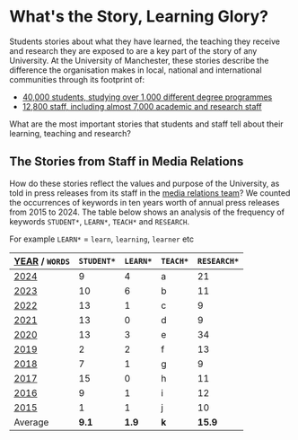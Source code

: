 # What's the Story, Learning Glory?

Students stories about what they have learned, the teaching they receive and research they are exposed to are a key part of the story of any University. At the University of Manchester, these stories describe the difference the organisation makes in local, national and international communities through its footprint of:
* [40,000 students, studying over 1,000 different degree programmes](https://www.employers.manchester.ac.uk/ourstudents/) 
* [12,800 staff, including almost 7,000 academic and research staff](https://www.manchester.ac.uk/about/people/)

What are the most important stories that students and staff tell about their learning, teaching and research?

<!-- ## Teaching Glory? not really-->

## The Stories from Staff in Media Relations

How do these stories reflect the values and purpose of the University, as told in press releases from its staff in the [media relations team](https://www.manchester.ac.uk/about/news/contact-media-relations/)? We counted the occurrences of keywords in ten years worth of annual press releases from 2015 to 2024. The table below shows an analysis of the frequency of keywords `STUDENT*`, `LEARN*`, `TEACH*` and `RESEARCH`. 

For example `LEARN*` = `learn`, `learning`, `learner` etc



| [YEAR](https://github.com/dullhunk/cdyf/issues/995) / `WORDS` | `STUDENT*` | `LEARN*` | `TEACH*`  |  `RESEARCH*` |   
|---------------------------------------------------------------|------------|----------|-----------|--------------|
| [2024](https://github.com/dullhunk/cdyf/issues/983)           | 9          | 4        | a         | 21           | 
| [2023](https://github.com/dullhunk/cdyf/issues/984)           | 10         | 6        | b         | 11           |  
| [2022](https://github.com/dullhunk/cdyf/issues/985)           | 13         | 1        | c         | 9            |   
| [2021](https://github.com/dullhunk/cdyf/issues/986)           | 13         | 0        | d         | 9            |   
| [2020](https://github.com/dullhunk/cdyf/issues/987)           | 13         | 3        | e         | 34           |   
| [2019](https://github.com/dullhunk/cdyf/issues/988)           | 2          | 2        | f         | 13           |   
| [2018](https://github.com/dullhunk/cdyf/issues/989)           | 7          | 1        | g         | 9            |   
| [2017](https://github.com/dullhunk/cdyf/issues/991)           | 15         | 0        | h         | 11           |   
| [2016](https://github.com/dullhunk/cdyf/issues/993)           | 9          | 1        | i         | 12           |   
| [2015](https://github.com/dullhunk/cdyf/issues/994)           | 1          | 1        | j         | 10           |   
| Average                                                       | **9.1**    | **1.9**  | **k**     | **15.9**     |   

<!--
## So What's the Story?

So, what's the story?

* With over 40,000 `students` studying at the University of Manchester, its not suprising to see the word `student` appear frequently
* As a `research` intensive Russell Group University, its not surprising to see the word research appear so frequently
* However, mentions of teaching and learning are much less frequent, about eight times less frequent than research (over a ten year period) and five times less frequent than student. This is disappointing for anyone involved in teaching and learning
* Speculate as to why this might be: no teaching? no learning? there is but its overlooked? teachers don't tell their stories, learners don't tell theirs?

-->

<!--The raw data 

Move the table here

-->

<!--
### Jekyll Themes

Your Pages site will use the layout and styles from the Jekyll theme you have selected in your [repository settings](https://github.com/dullhunk/teaching-and-learning/settings/pages). The name of this theme is saved in the Jekyll `_config.yml` configuration file.

### Support or Contact

Having trouble with Pages? Check out our [documentation](https://docs.github.com/categories/github-pages-basics/) or [contact support](https://support.github.com/contact) and we’ll help you sort it out.-->
